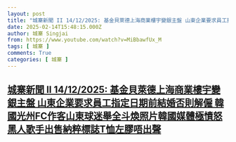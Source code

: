 ```yaml
---
layout: post
title: "城寨新聞 II 14/12/2025: 基金貝萊德上海商業樓宇變銀主盤 山東企業要求員工指定日期前結婚否則解僱 韓國光州FC作客山東球迷舉全斗煥照片韓國媒體極憤怒 黑人歌手出售納粹標誌T恤左膠唔出聲"
date: 2025-02-14T15:48:15.000Z
author: 城寨 Singjai
from: https://www.youtube.com/watch?v=MiBbawfUx_M
tags: [ 城寨 ]
comments: True
categories: [ 城寨 ]
---
```

<!--1739548095000-->
[城寨新聞 II 14/12/2025: 基金貝萊德上海商業樓宇變銀主盤 山東企業要求員工指定日期前結婚否則解僱 韓國光州FC作客山東球迷舉全斗煥照片韓國媒體極憤怒 黑人歌手出售納粹標誌T恤左膠唔出聲](https://www.youtube.com/watch?v=MiBbawfUx_M)
------

<div>

</div>
